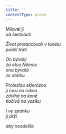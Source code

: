 ```yaml
---
title: ''
contentType: prose
---
```


<section>

Miloval ji  
od šestnácti

_Život protancovali v tunelu  
podél trati_

</section>

<section>

_On bývalý  
za otce Němce  
ona bývalá  
ze statku_

</section>

<section>

_Prolezlou sklerózou  
ji nosí na rukou  
zdvihá na koně  
tlačívá na vozíku_

</section>

<section>

_I ve spánku  
ji drží_

</section>

<section>

_aby neodešla_

</section>
